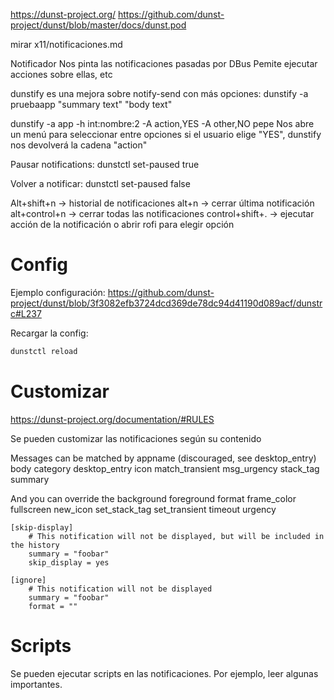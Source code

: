 <https://dunst-project.org/>
<https://github.com/dunst-project/dunst/blob/master/docs/dunst.pod>

mirar x11/notificaciones.md

Notificador
Nos pinta las notificaciones pasadas por DBus
Pemite ejecutar acciones sobre ellas, etc

dunstify es una mejora sobre notify-send con más opciones:
dunstify -a pruebaapp "summary text" "body text"

dunstify -a app -h int:nombre:2 -A action,YES -A other,NO pepe
  Nos abre un menú para seleccionar entre opciones
  si el usuario elige "YES", dunstify nos devolverá la cadena "action"

Pausar notifications:
dunstctl set-paused true

Volver a notificar:
dunstctl set-paused false

Alt+shift+n -> historial de notificaciones
alt+n ->  cerrar última notificación
alt+control+n -> cerrar todas las notificaciones
control+shift+. -> ejecutar acción de la notificación o abrir rofi para elegir opción

# Config

Ejemplo configuración: <https://github.com/dunst-project/dunst/blob/3f3082efb3724dcd369de78dc94d41190d089acf/dunstrc#L237>

Recargar la config:

```bash
dunstctl reload
```

# Customizar

<https://dunst-project.org/documentation/#RULES>

Se pueden customizar las notificaciones según su contenido

Messages can be matched by
   appname (discouraged, see desktop_entry)
   body
   category
   desktop_entry
   icon
   match_transient
   msg_urgency
   stack_tag
   summary

And you can override the
   background
   foreground
   format
   frame_color
   fullscreen
   new_icon
   set_stack_tag
   set_transient
   timeout
   urgency

```
[skip-display]
    # This notification will not be displayed, but will be included in the history
    summary = "foobar"
    skip_display = yes

[ignore]
    # This notification will not be displayed
    summary = "foobar"
    format = ""
```

# Scripts

Se pueden ejecutar scripts en las notificaciones.
Por ejemplo, leer algunas importantes.

